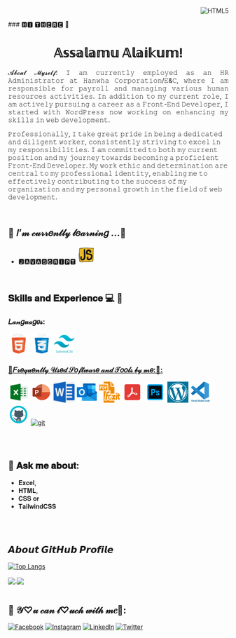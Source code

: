 <p align="right">  <img src="https://komarev.com/ghpvc/?username=Shariful797&color=green" alt="HTML5"/> </p>
### 🅷🅸 🆃🅷🅴🆁🅴 👋

<h1 align="center">𝔸𝕤𝕤𝕒𝕝𝕒𝕞𝕦 𝔸𝕝𝕒𝕚𝕜𝕦𝕞!</h1>

<p align="Justify">𝓐𝓫𝓸𝓾𝓽 𝓜𝔂𝓼𝓮𝓵𝓯: 𝙸 𝚊𝚖 𝚌𝚞𝚛𝚛𝚎𝚗𝚝𝚕𝚢 𝚎𝚖𝚙𝚕𝚘𝚢𝚎𝚍 𝚊𝚜 𝚊𝚗 𝙷𝚁 𝙰𝚍𝚖𝚒𝚗𝚒𝚜𝚝𝚛𝚊𝚝𝚘𝚛 𝚊𝚝 𝙷𝚊𝚗𝚠𝚑𝚊 𝙲𝚘𝚛𝚙𝚘𝚛𝚊𝚝𝚒𝚘𝚗/𝙴&𝙲, 𝚠𝚑𝚎𝚛𝚎 𝙸 𝚊𝚖 𝚛𝚎𝚜𝚙𝚘𝚗𝚜𝚒𝚋𝚕𝚎 𝚏𝚘𝚛 𝚙𝚊𝚢𝚛𝚘𝚕𝚕 𝚊𝚗𝚍 𝚖𝚊𝚗𝚊𝚐𝚒𝚗𝚐 𝚟𝚊𝚛𝚒𝚘𝚞𝚜 𝚑𝚞𝚖𝚊𝚗 𝚛𝚎𝚜𝚘𝚞𝚛𝚌𝚎𝚜 𝚊𝚌𝚝𝚒𝚟𝚒𝚝𝚒𝚎𝚜. 𝙸𝚗 𝚊𝚍𝚍𝚒𝚝𝚒𝚘𝚗 𝚝𝚘 𝚖𝚢 𝚌𝚞𝚛𝚛𝚎𝚗𝚝 𝚛𝚘𝚕𝚎, 𝙸 𝚊𝚖 𝚊𝚌𝚝𝚒𝚟𝚎𝚕𝚢 𝚙𝚞𝚛𝚜𝚞𝚒𝚗𝚐 𝚊 𝚌𝚊𝚛𝚎𝚎𝚛 𝚊𝚜 𝚊 𝙵𝚛𝚘𝚗𝚝-𝙴𝚗𝚍 𝙳𝚎𝚟𝚎𝚕𝚘𝚙𝚎𝚛, 𝙸 𝚜𝚝𝚊𝚛𝚝𝚎𝚍 𝚠𝚒𝚝𝚑 𝚆𝚘𝚛𝚍𝙿𝚛𝚎𝚜𝚜 𝚗𝚘𝚠 𝚠𝚘𝚛𝚔𝚒𝚗𝚐 𝚘𝚗 𝚎𝚗𝚑𝚊𝚗𝚌𝚒𝚗𝚐 𝚖𝚢 𝚜𝚔𝚒𝚕𝚕𝚜 𝚒𝚗 𝚠𝚎𝚋 𝚍𝚎𝚟𝚎𝚕𝚘𝚙𝚖𝚎𝚗𝚝.

𝙿𝚛𝚘𝚏𝚎𝚜𝚜𝚒𝚘𝚗𝚊𝚕𝚕𝚢, 𝙸 𝚝𝚊𝚔𝚎 𝚐𝚛𝚎𝚊𝚝 𝚙𝚛𝚒𝚍𝚎 𝚒𝚗 𝚋𝚎𝚒𝚗𝚐 𝚊 𝚍𝚎𝚍𝚒𝚌𝚊𝚝𝚎𝚍 𝚊𝚗𝚍 𝚍𝚒𝚕𝚒𝚐𝚎𝚗𝚝 𝚠𝚘𝚛𝚔𝚎𝚛, 𝚌𝚘𝚗𝚜𝚒𝚜𝚝𝚎𝚗𝚝𝚕𝚢 𝚜𝚝𝚛𝚒𝚟𝚒𝚗𝚐 𝚝𝚘 𝚎𝚡𝚌𝚎𝚕 𝚒𝚗 𝚖𝚢 𝚛𝚎𝚜𝚙𝚘𝚗𝚜𝚒𝚋𝚒𝚕𝚒𝚝𝚒𝚎𝚜. 𝙸 𝚊𝚖 𝚌𝚘𝚖𝚖𝚒𝚝𝚝𝚎𝚍 𝚝𝚘 𝚋𝚘𝚝𝚑 𝚖𝚢 𝚌𝚞𝚛𝚛𝚎𝚗𝚝 𝚙𝚘𝚜𝚒𝚝𝚒𝚘𝚗 𝚊𝚗𝚍 𝚖𝚢 𝚓𝚘𝚞𝚛𝚗𝚎𝚢 𝚝𝚘𝚠𝚊𝚛𝚍𝚜 𝚋𝚎𝚌𝚘𝚖𝚒𝚗𝚐 𝚊 𝚙𝚛𝚘𝚏𝚒𝚌𝚒𝚎𝚗𝚝 𝙵𝚛𝚘𝚗𝚝-𝙴𝚗𝚍 𝙳𝚎𝚟𝚎𝚕𝚘𝚙𝚎𝚛. 𝙼𝚢 𝚠𝚘𝚛𝚔 𝚎𝚝𝚑𝚒𝚌 𝚊𝚗𝚍 𝚍𝚎𝚝𝚎𝚛𝚖𝚒𝚗𝚊𝚝𝚒𝚘𝚗 𝚊𝚛𝚎 𝚌𝚎𝚗𝚝𝚛𝚊𝚕 𝚝𝚘 𝚖𝚢 𝚙𝚛𝚘𝚏𝚎𝚜𝚜𝚒𝚘𝚗𝚊𝚕 𝚒𝚍𝚎𝚗𝚝𝚒𝚝𝚢, 𝚎𝚗𝚊𝚋𝚕𝚒𝚗𝚐 𝚖𝚎 𝚝𝚘 𝚎𝚏𝚏𝚎𝚌𝚝𝚒𝚟𝚎𝚕𝚢 𝚌𝚘𝚗𝚝𝚛𝚒𝚋𝚞𝚝𝚒𝚗𝚐 𝚝𝚘 𝚝𝚑𝚎 𝚜𝚞𝚌𝚌𝚎𝚜𝚜 𝚘𝚏 𝚖𝚢 𝚘𝚛𝚐𝚊𝚗𝚒𝚣𝚊𝚝𝚒𝚘𝚗 𝚊𝚗𝚍 𝚖𝚢 𝚙𝚎𝚛𝚜𝚘𝚗𝚊𝚕 𝚐𝚛𝚘𝚠𝚝𝚑 𝚒𝚗 𝚝𝚑𝚎 𝚏𝚒𝚎𝚕𝚍 𝚘𝚏 𝚠𝚎𝚋 𝚍𝚎𝚟𝚎𝚕𝚘𝚙𝚖𝚎𝚗𝚝.</p>
<br>

## 🎀  𝐼’𝓂 𝒸𝓊𝓇𝓇𝑒𝓃𝓉𝓁𝓎 𝓁𝑒𝒶𝓇𝓃𝒾𝓃𝑔 ...🎀
<p>
  
-  🅹🅰🆅🅰🆂🅲🆁🅸🅿🆃
  <a href="https://www.javascript.com/" target="_blank"> <img src="https://github.com/Shariful797/Shariful797/blob/main/Icons/JavaScript-gif.gif" alt="HTML5" width="40" height="40"/></a>
</p>

<br>


## 𝐒𝐤𝐢𝐥𝐥𝐬 𝐚𝐧𝐝 𝐄𝐱𝐩𝐞𝐫𝐢𝐞𝐧𝐜𝐞 💻 📱 

<h3 align="left">𝐿𝒶𝓃𝑔𝓊𝒶𝑔𝑒𝓈:</h3>

<p align="left"> 
  
<a href="https://www.w3.org/html/" target="_blank"> <img src="https://github.com/Shariful797/Shariful797/blob/main/Icons/gif-html5.gif" alt="HTML5" width="48" height="48"/></a> 
<a href="https://www.w3schools.com/css/" target="_blank"> <img src="https://github.com/Shariful797/Shariful797/blob/main/Icons/CSS3-gif.gif" alt="CSS3" width="48" height="48"/></a>
<a href="https://tailwindcss.com/" target="_blank"> <img src="https://github.com/Shariful797/Shariful797/blob/main/Icons/tailwind-css.svg" alt="Tailwind CSS3" width="48" height="48">

</p>

<h3 align="left"> 💙𝐹𝓇𝑒𝓆𝓊𝑒𝓃𝓉𝓁𝓎 𝒰𝓈𝑒𝒹 𝒮𝑜𝒻𝓉𝓌𝒶𝓇𝑒 𝒶𝓃𝒹 𝒯𝑜𝑜𝓁𝓈 𝒷𝓎 𝓂𝑒:💙:</h3>

<p align="left"> 

<a href="https://www.microsoft.com/en-us/microsoft-365" target="_blank"> <img src="https://github.com/Shariful797/Shariful797/blob/main/Icons/Microsoft-Excel.gif" alt="Microsoft Office Excel" width="48" height="48"/></a>
<a href="https://www.microsoft.com/en-us/microsoft-365" target="_blank"> <img src="https://github.com/Shariful797/Shariful797/blob/main/Icons/Microsoft-PowerPoint.gif" alt="Microsoft Powerpoint" width="48" height="48"/></a>
<a href="https://www.microsoft.com/en-us/microsoft-365" target="_blank"> <img src="https://github.com/Shariful797/Shariful797/blob/main/Icons/Microsoft-Word.gif" alt="Microsoft Word" width="48" height="48"/></a>
<a href="https://www.microsoft.com/en-us/microsoft-365" target="_blank"> <img src="https://github.com/Shariful797/Shariful797/blob/main/Icons/Microsoft-Outlook.gif" alt="Microsoft Outlook" width="48" height="48"/></a>
<a href="https://www.foxit.com/" target="_blank"> <img src="https://github.com/Shariful797/Shariful797/blob/main/Icons/Foxit-logo.png" alt="Foxit PDF Editor Pro" width="48" height="48"/></a>
<a href="https://www.adobe.com/acrobat/pdf-reader.html" target="_blank"> <img src="https://github.com/Shariful797/Shariful797/blob/main/Icons/adobe-acrobat.gif" alt="Adobe Acrobat Pro" width="48" height="48"/></a> 
<a href="https://www.adobe.com/products/photoshop.html" target="_blank"> <img src="https://github.com/Shariful797/Shariful797/blob/main/Icons/adobe-photoshop.gif" alt="Adobe Photoshop" width="48" height="48"/></a>
<a href="https://wordpress.com/" target="_blank"> <img src="https://github.com/Shariful797/Shariful797/blob/main/Icons/Wordpress.gif" alt="WordPress" width="48" height="48"></a>
<a href="https://code.visualstudio.com/" target="_blank"> <img src="https://github.com/Shariful797/Shariful797/blob/main/Icons/vscode-original-wordmark.svg" alt="VS Code" width="48" height="48"/></a>
<a href="https://github.com/" target="_blank"> <img src="https://github.com/Shariful797/Shariful797/blob/main/Icons/Github.gif" alt="Github" width="48" height="48"/></a>
<a href="https://git-scm.com/" target="_blank"> <img src="https://www.vectorlogo.zone/logos/git-scm/git-scm-icon.svg" alt="git" width="48" height="48"/></a> 
</p>
<br>
<br>

## 💬 𝐀𝐬𝐤 𝐦𝐞 𝐚𝐛𝐨𝐮𝐭:
- 𝐄𝐱𝐜𝐞𝐥,
- 𝐇𝐓𝐌𝐋,
- 𝐂𝐒𝐒 𝐨𝐫
- 𝐓𝐚𝐢𝐥𝐰𝐢𝐧𝐝𝐂𝐒𝐒


<br><br>
## 𝘼𝙗𝙤𝙪𝙩 𝙂𝙞𝙩𝙃𝙪𝙗 𝙋𝙧𝙤𝙛𝙞𝙡𝙚

[![Top Langs](https://github-readme-stats.vercel.app/api/top-langs/?username=Shariful797)](https://github.com/anuraghazra/github-readme-stats)

<a href="https://github.com/anuraghazra/github-readme-stats#gh-dark-mode-only">
  <img height=200 align="center" src="https://github-readme-stats.vercel.app/api?username=Shariful797&show_icons=true&theme=dark#gh-dark-mode-only"/>
  
<a href="https://github.com/anuraghazra/github-readme-stats#gh-light-mode-only">
  <img height=200 align="center" src="https://github-readme-stats.vercel.app/api?username=Shariful797&show_icons=true&theme=tranparent#gh-light-mode-only"/>
</a>



<!--
- 🔭 I’m currently working on ...

- 👯 I’m looking to collaborate on ...
- 🤔 I’m looking for help with ...

[![Readme Card](https://github-readme-stats.vercel.app/api/pin/?username=Shariful797&repo=github-readme-stats)](https://github.com/anuraghazra/github-readme-stats)

<a href="https://github.com/anuraghazra/convoychat">
  <img height=200 align="center" src="https://github-readme-stats.vercel.app/api/top-langs?username=Shariful797&layout=compact&langs_count=8&card_width=320" />
</a>

Next language
<a href="https://getbootstrap.com/" target="_blank"><img src="https://github.com/Shariful797/Shariful797/blob/main/Icons/bootstrap-gif.gif" alt="Bootstrap" width="48" height="48"/></a>
<a href="https://www.python.org" target="_blank"> <img src="https://raw.githubusercontent.com/devicons/devicon/master/icons/python/python-original.svg" alt="python" width="48" height="48"/> </a> 
<a href="https://nodejs.org" target="_blank"> <img src="https://raw.githubusercontent.com/devicons/devicon/master/icons/nodejs/nodejs-original-wordmark.svg" alt="nodejs" width="48" height="48"/> </a>
<a href="https://reactjs.org/" target="_blank"> <img src="https://raw.githubusercontent.com/devicons/devicon/master/icons/react/react-original-wordmark.svg" alt="react" width="48" height="48"/> </a> 
-->

 <br>
 <br>
 
<h2 align="left">💚 𝒴♡𝓊 𝒸𝒶𝓃 𝓉♡𝓊𝒸𝒽 𝓌𝒾𝓉𝒽 𝓂𝑒💚:</h2>

[![Facebook][facebook-shield]][facebook-url]
[![Instagram][instagram-shield]][instagram-url]
[![LinkedIn][linkedin-shield]][linkedin-url]
[![Twitter][twitter-shield]][twitter-url]

[facebook-shield]: https://img.shields.io/badge/-Facebook-black.svg?style=flat-square&logo=facebook&color=1877F2&logoColor=black
[facebook-url]: https://facebook.com/Shariful797
[instagram-shield]: https://img.shields.io/badge/-Instagram-black.svg?style=flat-square&logo=instagram&color=black&logoColor=#ff0000
[instagram-url]: https://instagram.com/shariful797
[linkedin-shield]: https://img.shields.io/badge/-LinkedIn-black.svg?style=flat-square&logo=linkedin&colorB=blue
[linkedin-url]: https://linkedin.com/in/Shariful797
[twitter-shield]: https://img.shields.io/badge/-Twitter-black.svg?style=flat-square&logo=x&color=1DA1F2&logoColor=black
[twitter-url]: https://twitter.com/shariful797
